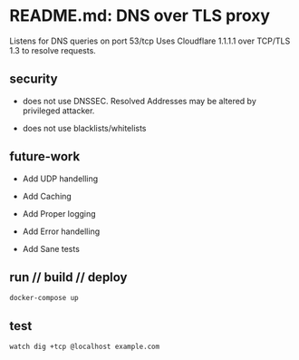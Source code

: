 # README.md: DNS over TLS proxy

Listens for DNS queries on port 53/tcp 
Uses Cloudflare 1.1.1.1 over TCP/TLS 1.3 to resolve requests.

## security

- does not use DNSSEC. Resolved Addresses may be altered by privileged attacker.

- does not use blacklists/whitelists

## future-work

- Add UDP handelling

- Add Caching

- Add Proper logging

- Add Error handelling

- Add Sane tests

## run // build // deploy

```
docker-compose up
```

## test

```
watch dig +tcp @localhost example.com
```

